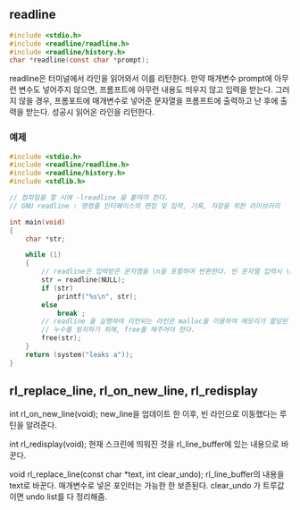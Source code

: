 ## readline

```c
#include <stdio.h>
#include <readline/readline.h>
#include <readline/history.h>
char *readline(const char *prompt);
```

readline은 터미널에서 라인을 읽어와서 이를 리턴한다. 만약 매개변수 prompt에 아무런 변수도 넣어주지 않으면, 프롬프트에 아무런 내용도 띄우지 않고 입력을 받는다. 그러지 않을 경우, 프롬포트에 매개변수로 넣어준 문자열을 프롬프트에 출력하고 난 후에 출력을 받는다. 성공시 읽어온 라인을 리턴한다.

### 예제
```c
#include <stdio.h>
#include <readline/readline.h>
#include <readline/history.h>
#include <stdlib.h>

// 컴파일을 할 시에 -lreadline 을 붙여야 한다.
// GNU readline : 명령줄 인터페이스의 편집 및 입력, 기록, 저장을 위한 라이브러리

int main(void)
{
	char *str;

	while (1)
	{
		// readline은 입력받은 문자열을 \n을 포함하여 반환한다. 빈 문자열 입력시 \n을 반환함.
		str = readline(NULL);
		if (str)
			printf("%s\n", str);
		else
			break ;
		// readline 을 실행하여 리턴되는 라인은 malloc을 이용하여 메모리가 할당된 상태로 리턴된다.
		// 누수를 방지하기 위해, free를 해주어야 한다.
		free(str);
	}
	return (system("leaks a"));
}
```

## rl_replace_line, rl_on_new_line, rl_redisplay

int	rl_on_new_line(void);
new_line을 업데이트 한 이후, 빈 라인으로 이동했다는 루틴을 알려준다.

int rl_redisplay(void);
현재 스크린에 띄워진 것을 rl_line_buffer에 있는 내용으로 바꾼다.

void rl_replace_line(const char *text, int clear_undo);
rl_line_buffer의 내용을 text로 바꾼다. 매개변수로 넣은 포인터는 가능한 한 보존된다. clear_undo 가 트루값이면 undo list를 다 정리해줌.
